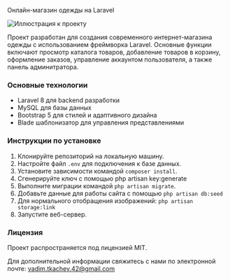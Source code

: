 Онлайн-магазин одежды на Laravel

![Иллюстрация к проекту](https://github.com/pixel-42-dev/VKR/assets/69392540/748b1743-c68b-4aeb-b93d-94959cebd4ee)

Проект разработан для создания современного интернет-магазина одежды с использованием фреймворка Laravel. Основные функции включают просмотр каталога товаров, добавление товаров в корзину, оформление заказов, управление аккаунтом пользователя, а также панель админитратора.

### Основные технологии

- Laravel 8 для backend разработки
- MySQL для базы данных
- Bootstrap 5 для стилей и адаптивного дизайна
- Blade шаблонизатор для управления представлениями

### Инструкции по установке

1. Клонируйте репозиторий на локальную машину.
4. Настройте файл `.env` для подключения к базе данных.
2. Установите зависимости командой `composer install`.
3. Сгенерируйте ключ с помощью php artisan key:generate
5. Выполните миграции командой `php artisan migrate`.
6. Добавьте данные для работы сайта с помощью `php artisan db:seed`
7. Для нормального отобращения изображений: `php artisan storage:link`
8. Запустите веб-сервер.

### Лицензия

Проект распространяется под лицензией MIT.

Для дополнительной информации свяжитесь с нами по электронной почте: vadim.tkachev.42@gmail.com
